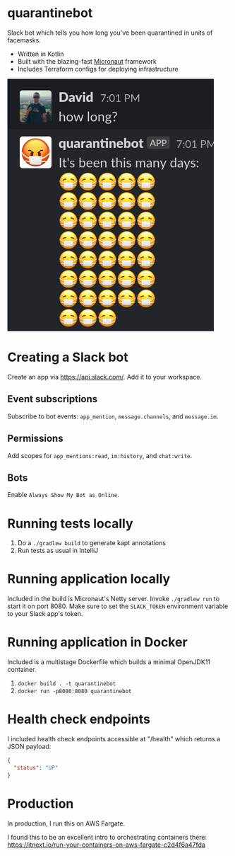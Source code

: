 # quarantinebot

Slack bot which tells you how long you've been quarantined in units of facemasks.

* Written in Kotlin
* Built with the blazing-fast [Micronaut](https://micronaut.io/) framework
* Includes Terraform configs for deploying infrastructure

![screenshot](img/screenshot.png)

# Creating a Slack bot

Create an app via https://api.slack.com/. Add it to your workspace.

## Event subscriptions

Subscribe to bot events: `app_mention`, `message.channels`, and `message.im`.

## Permissions

Add scopes for `app_mentions:read`, `im:history`, and `chat:write`.

## Bots

Enable `Always Show My Bot as Online`.

# Running tests locally

1. Do a `./gradlew build` to generate kapt annotations
2. Run tests as usual in IntelliJ

# Running application locally

Included in the build is Micronaut's Netty server.
Invoke `./gradlew run` to start it on port 8080. 
Make sure to set the `SLACK_TOKEN` environment variable to your Slack app's token.

# Running application in Docker

Included is a multistage Dockerfile which builds a 
minimal OpenJDK11 container.

1. `docker build . -t quarantinebot`
2. `docker run -p8080:8080 quarantinebot`

# Health check endpoints

I included health check endpoints accessible at "/health"
which returns a JSON payload:
```json
{
  "status": "UP"
}
```

# Production

In production, I run this on AWS Fargate.

I found this to be an excellent intro to orchestrating containers there:
https://itnext.io/run-your-containers-on-aws-fargate-c2d4f6a47fda